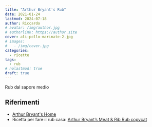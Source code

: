```yaml
---
title: "Arthur Bryant's Rub"
date: 2021-01-24
lastmod: 2024-07-18
author: Riccardo
# avatar: /img/author.jpg
# authorlink: https://author.site
cover: ali-pollo-marinate-2.jpg
# images:
#   - /img/cover.jpg
categories:
  - ricette
tags:
  - rub
# nolastmod: true
draft: true
---
```

Rub dal sapore medio

## Riferimenti

- [Arthur Bryant's Home](https://shop.arthurbryantsbbq.com)
- Ricetta per fare il rub casa: [Arthur Bryant’s Meat & Rib Rub copycat](https://axokuaci.wordpress.com/2012/09/01/arthur-bryants-meat-rib-rub-copycat/)

